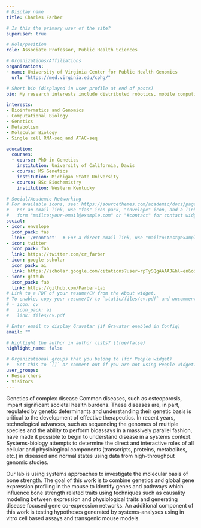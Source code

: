 ```yaml
---
# Display name
title: Charles Farber

# Is this the primary user of the site?
superuser: true

# Role/position
role: Associate Professor, Public Health Sciences

# Organizations/Affiliations
organizations:
- name: University of Virginia Center for Public Health Genomics
  url: "https://med.virginia.edu/cphg/"

# Short bio (displayed in user profile at end of posts)
bio: My research interests include distributed robotics, mobile computing and programmable matter.

interests:
- Bioinformatics and Genomics
- Computational Biology
- Genetics
- Metabolism
- Molecular Biology
- Single cell RNA-seq and ATAC-seq

education:
  courses:
  - course: PhD in Genetics
    institution: University of California, Davis
  - course: MS Genetics
    institution: Michigan State University
  - course: BSc Biochemistry
    institution: Western Kentucky 

# Social/Academic Networking
# For available icons, see: https://sourcethemes.com/academic/docs/page-builder/#icons
#   For an email link, use "fas" icon pack, "envelope" icon, and a link in the
#   form "mailto:your-email@example.com" or "#contact" for contact widget.
social:
- icon: envelope
  icon_pack: fas
  link: '/#contact'  # For a direct email link, use "mailto:test@example.org".
- icon: twitter
  icon_pack: fab
  link: https://twitter.com/cr_farber
- icon: google-scholar
  icon_pack: ai
  link: https://scholar.google.com/citations?user=rpTySQgAAAAJ&hl=en&oi=ao
- icon: github
  icon_pack: fab
  link: https://github.com/Farber-Lab
# Link to a PDF of your resume/CV from the About widget.
# To enable, copy your resume/CV to `static/files/cv.pdf` and uncomment the lines below.
# - icon: cv
#   icon_pack: ai
#   link: files/cv.pdf

# Enter email to display Gravatar (if Gravatar enabled in Config)
email: ""

# Highlight the author in author lists? (true/false)
highlight_name: false

# Organizational groups that you belong to (for People widget)
#   Set this to `[]` or comment out if you are not using People widget.
user_groups:
- Researchers
- Visitors
---
```


Genetics of complex disease
Common diseases, such as osteoporosis, impart significant societal health burdens. These diseases are, in part, regulated by genetic determinants and understanding their genetic basis is critical to the development of effective therapeutics. In recent years, technological advances, such as sequencing the genomes of multiple species and the ability to perform bioassays in a massively parallel fashion, have made it possible to begin to understand disease in a systems context. Systems-biology attempts to determine the direct and interactive roles of all cellular and physiological components (transcripts, proteins, metabolites, etc.) in diseased and normal states using data from high-throughput genomic studies.

Our lab is using systems approaches to investigate the molecular basis of bone strength. The goal of this work is to combine genetics and global gene expression profiling in the mouse to identify genes and pathways which influence bone strength related traits using techniques such as causality modeling between expression and physiological traits and generating disease focused gene co-expression networks. An additional component of this work is testing hypotheses generated by systems-analyses using in vitro cell based assays and transgenic mouse models.
